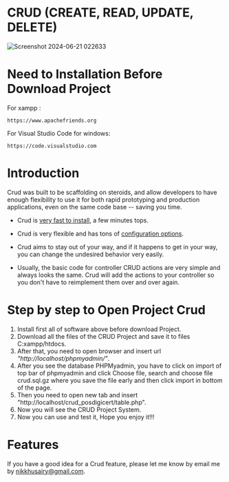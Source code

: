 # CRUD (CREATE, READ, UPDATE, DELETE)
![Screenshot 2024-06-21 022633](https://github.com/nikkhusairyDev/CRUD-Nikkhusairy-/assets/173399092/a84b9e4b-c3fa-4673-9cbd-5ac79f32ba4d)


# Need to Installation Before Download Project

For xampp :

```
https://www.apachefriends.org
```

For Visual Studio Code for windows:

```
https://code.visualstudio.com
```


# Introduction

Crud was built to be scaffolding on steroids, and allow developers to have
enough flexibility to use it for both rapid prototyping and production
applications, even on the same code base -- saving you time.

* Crud is [very fast to install](http://crud.readthedocs.org/en/latest/installation.html), a few minutes tops.

* Crud is very flexible and has tons of [configuration options](http://crud.readthedocs.org/en/latest/configuration.html).

* Crud aims to stay out of your way, and if it happens to get in your way, you can change the undesired
behavior very easily.

* Usually, the basic code for controller CRUD actions are very simple and always looks the same. Crud
will add the actions to your controller so you don't have to reimplement them over and over again.

# Step by step to Open Project Crud
1.  Install first all of software above before download Project.
2.  Download all the files of the CRUD Project and save it to files C:xampp/htdocs.
3.  After that, you need to open browser and insert url *"http://localhost/phpmyadmin/"*.
4.  After you see the database PHPMyadmin, you have to click on import of top bar of phpmyadmin and click Choose file, search and choose file crud.sql.gz where you save the file early and then click import in bottom of the page.
5.  Then you need to open new tab and insert "http://localhost/crud_posdigicert/table.php".
6.  Now you will see the CRUD Project System.
7.  Now you can use and test it, Hope you enjoy it!!!

# Features

If you have a good idea for a Crud feature, please let me know by email me by nikkhusairy@gmail.com.

